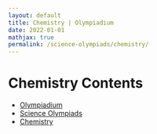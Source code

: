 ```yaml
---
layout: default
title: Chemistry | Olympiadium
date: 2022-01-01
mathjax: true
permalink: /science-olympiads/chemistry/
---
```

<h1>Chemistry Contents</h1>
<ul class="breadcrumb">
	<li><a href="{{ site.homeurl }}">Olympiadium</a></li> 
	<li><a href="{{ site.homeurl }}science-olympiads/">Science Olympiads</a></li> 
	<li><a href="{{ site.homeurl }}science-olympiads/chemistry/">Chemistry</a></li>
</ul>
